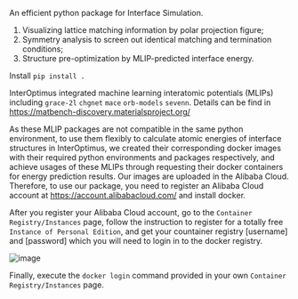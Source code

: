 An efficient python package for Interface Simulation.
1. Visualizing lattice matching information by polar projection figure;
2. Symmetry analysis to screen out identical matching and termination conditions;
3. Structure pre-optimization by MLIP-predicted interface energy.

Install
`pip install .`

InterOptimus integrated machine learning interatomic potentials (MLIPs) including `grace-2l` `chgnet` `mace` `orb-models` `sevenn`. Details can be find in https://matbench-discovery.materialsproject.org/

As these MLIP packages are not compatible in the same python environment, to use them flexibly to calculate atomic energies of interface structures in InterOptimus, we created their corresponding docker images with their required python environments and packages respectively, and achieve usages of these MLIPs through requesting their docker containers for energy prediction results. Our images are uploaded in the Alibaba Cloud. Therefore, to use our package, you need to register an Alibaba Cloud account at https://account.alibabacloud.com/ and install docker.

After you register your Alibaba Cloud account, go to the `Container Registry/Instances` page, follow the instruction to register for a totally free `Instance of Personal Edition`, and get your countainer registry [username] and [password] which you will need to login in to the docker registry.

![image](https://github.com/user-attachments/assets/bd4240f8-f9d2-4f36-990b-579963a7462a)

Finally, execute the `docker login` command provided in your own `Container Registry/Instances` page.

